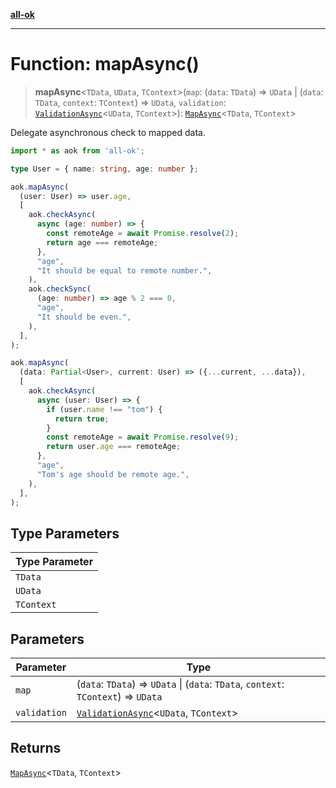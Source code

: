[**all-ok**](../README.md)

***

# Function: mapAsync()

> **mapAsync**\<`TData`, `UData`, `TContext`\>(`map`: (`data`: `TData`) => `UData` \| (`data`: `TData`, `context`: `TContext`) => `UData`, `validation`: [`ValidationAsync`](../type-aliases/ValidationAsync.md)\<`UData`, `TContext`\>): [`MapAsync`](../type-aliases/MapAsync.md)\<`TData`, `TContext`\>

Delegate asynchronous check to mapped data.

```ts
import * as aok from 'all-ok';

type User = { name: string, age: number };

aok.mapAsync(
  (user: User) => user.age,
  [
    aok.checkAsync(
      async (age: number) => {
        const remoteAge = await Promise.resolve(2);
        return age === remoteAge;
      },
      "age",
      "It should be equal to remote number.",
    ),
    aok.checkSync(
      (age: number) => age % 2 === 0,
      "age",
      "It should be even.",
    ),
  ],
);

aok.mapAsync(
  (data: Partial<User>, current: User) => ({...current, ...data}),
  [
    aok.checkAsync(
      async (user: User) => {
        if (user.name !== "tom") {
          return true;
        }
        const remoteAge = await Promise.resolve(9);
        return user.age === remoteAge;
      },
      "age",
      "Tom's age should be remote age.",
    ),
  ],
);
```

## Type Parameters

| Type Parameter |
| ------ |
| `TData` |
| `UData` |
| `TContext` |

## Parameters

| Parameter | Type |
| ------ | ------ |
| `map` | (`data`: `TData`) => `UData` \| (`data`: `TData`, `context`: `TContext`) => `UData` |
| `validation` | [`ValidationAsync`](../type-aliases/ValidationAsync.md)\<`UData`, `TContext`\> |

## Returns

[`MapAsync`](../type-aliases/MapAsync.md)\<`TData`, `TContext`\>
